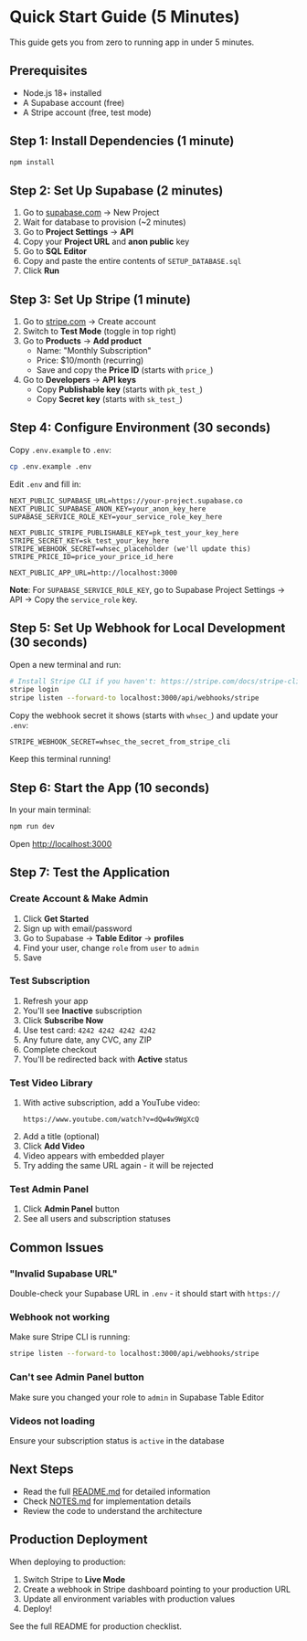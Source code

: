 # Quick Start Guide (5 Minutes)

This guide gets you from zero to running app in under 5 minutes.

## Prerequisites

- Node.js 18+ installed
- A Supabase account (free)
- A Stripe account (free, test mode)

## Step 1: Install Dependencies (1 minute)

```bash
npm install
```

## Step 2: Set Up Supabase (2 minutes)

1. Go to [supabase.com](https://supabase.com) → New Project
2. Wait for database to provision (~2 minutes)
3. Go to **Project Settings** → **API**
4. Copy your **Project URL** and **anon public** key
5. Go to **SQL Editor**
6. Copy and paste the entire contents of `SETUP_DATABASE.sql`
7. Click **Run**

## Step 3: Set Up Stripe (1 minute)

1. Go to [stripe.com](https://stripe.com) → Create account
2. Switch to **Test Mode** (toggle in top right)
3. Go to **Products** → **Add product**
   - Name: "Monthly Subscription"
   - Price: $10/month (recurring)
   - Save and copy the **Price ID** (starts with `price_`)
4. Go to **Developers** → **API keys**
   - Copy **Publishable key** (starts with `pk_test_`)
   - Copy **Secret key** (starts with `sk_test_`)

## Step 4: Configure Environment (30 seconds)

Copy `.env.example` to `.env`:

```bash
cp .env.example .env
```

Edit `.env` and fill in:

```env
NEXT_PUBLIC_SUPABASE_URL=https://your-project.supabase.co
NEXT_PUBLIC_SUPABASE_ANON_KEY=your_anon_key_here
SUPABASE_SERVICE_ROLE_KEY=your_service_role_key_here

NEXT_PUBLIC_STRIPE_PUBLISHABLE_KEY=pk_test_your_key_here
STRIPE_SECRET_KEY=sk_test_your_key_here
STRIPE_WEBHOOK_SECRET=whsec_placeholder (we'll update this)
STRIPE_PRICE_ID=price_your_price_id_here

NEXT_PUBLIC_APP_URL=http://localhost:3000
```

**Note**: For `SUPABASE_SERVICE_ROLE_KEY`, go to Supabase Project Settings → API → Copy the `service_role` key.

## Step 5: Set Up Webhook for Local Development (30 seconds)

Open a new terminal and run:

```bash
# Install Stripe CLI if you haven't: https://stripe.com/docs/stripe-cli
stripe login
stripe listen --forward-to localhost:3000/api/webhooks/stripe
```

Copy the webhook secret it shows (starts with `whsec_`) and update your `.env`:

```env
STRIPE_WEBHOOK_SECRET=whsec_the_secret_from_stripe_cli
```

Keep this terminal running!

## Step 6: Start the App (10 seconds)

In your main terminal:

```bash
npm run dev
```

Open [http://localhost:3000](http://localhost:3000)

## Step 7: Test the Application

### Create Account & Make Admin

1. Click **Get Started**
2. Sign up with email/password
3. Go to Supabase → **Table Editor** → **profiles**
4. Find your user, change `role` from `user` to `admin`
5. Save

### Test Subscription

1. Refresh your app
2. You'll see **Inactive** subscription
3. Click **Subscribe Now**
4. Use test card: `4242 4242 4242 4242`
5. Any future date, any CVC, any ZIP
6. Complete checkout
7. You'll be redirected back with **Active** status

### Test Video Library

1. With active subscription, add a YouTube video:
   ```
   https://www.youtube.com/watch?v=dQw4w9WgXcQ
   ```
2. Add a title (optional)
3. Click **Add Video**
4. Video appears with embedded player
5. Try adding the same URL again - it will be rejected

### Test Admin Panel

1. Click **Admin Panel** button
2. See all users and subscription statuses

## Common Issues

### "Invalid Supabase URL"

Double-check your Supabase URL in `.env` - it should start with `https://`

### Webhook not working

Make sure Stripe CLI is running:
```bash
stripe listen --forward-to localhost:3000/api/webhooks/stripe
```

### Can't see Admin Panel button

Make sure you changed your role to `admin` in Supabase Table Editor

### Videos not loading

Ensure your subscription status is `active` in the database

## Next Steps

- Read the full [README.md](./README.md) for detailed information
- Check [NOTES.md](./NOTES.md) for implementation details
- Review the code to understand the architecture

## Production Deployment

When deploying to production:

1. Switch Stripe to **Live Mode**
2. Create a webhook in Stripe dashboard pointing to your production URL
3. Update all environment variables with production values
4. Deploy!

See the full README for production checklist.

